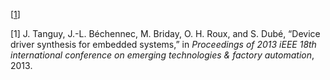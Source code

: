 \[[1](#ref-TBBRD13Synthesis)\]

\[1\] J. Tanguy, J.-L. Béchennec, M. Briday, O. H. Roux, and S. Dubé, “Device driver synthesis for embedded systems,” in *Proceedings of 2013 iEEE 18th international conference on emerging technologies & factory automation*, 2013.
